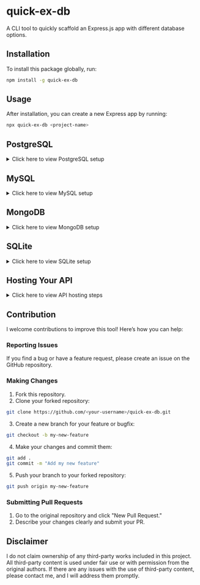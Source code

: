# quick-ex-db

A CLI tool to quickly scaffold an Express.js app with different database options.

## Installation

To install this package globally, run:

```bash
npm install -g quick-ex-db
```

## Usage

After installation, you can create a new Express app by running:

```bash
npx quick-ex-db <project-name>
```

## PostgreSQL

<details>
  <summary>Click here to view PostgreSQL setup</summary>

## Configure ENV files for development and testing:

- `.env.test`

```bash
PGDATABASE=your_test_db_name
```

- `.env.development`

```bash
PGDATABASE=your_db_name
```

## Write Your First Test

Create the first endpoint test in app.test.js:

```javascript
const request = require("supertest");
const app = require("../app");

describe("GET /endpoint", () => {
  it("should respond with 200 status", async () => {
    const response = await request(app).get("/endpoint");
    expect(response.statusCode).toBe(200);
  });
});
```

Run the test:

```bash
npm test
```

## Creating Routes, Controllers, and Models

- Routes: Define your endpoints in the routes folder, for example:

```javascript
const express = require("express");
const router = express.Router();
const { getExample } = require("../controllers/example-controller.js");

router.get("/example", getExample);

module.exports = router;
```

- Controllers: Write the logic needed for the endpoint in the controllers folder, for example:

```javascript
const { selectExample } = require("../models/example-model.js");

exports.getExample = (req, res, next) => {
  selectExample()
    .then((example) => {
      res.status(200).send({ example });
    })
    .catch((err) => {
      next(err);
    });
};
```

- Models: Now, add the logic needed for the controller to work in the models folder, for example:

```javascript
const db = require("../../db/connection.js");

exports.selectExample = () => {
  return db.query("SELECT * FROM example_table").then(({ rows }) => {
    return rows;
  });
};
```

## Setting up your database

1. Ensure PostgreSQL is installed and setup on your system.
2. Create a new database:

```bash
createdb <database-name>
```

</details>

## MySQL

<details>
  <summary>Click here to view MySQL setup</summary>

## Configure ENV files for development and testing:

- `.env.development`

```bash
DB_HOST=localhost
DB_USER=your_db_user
DB_PASSWORD=your_db_password
DB_NAME=your_db_name
```

## Setting up your database

1. Ensure MySQL is installed and setup on your system.
2. Create a new database:

```bash
mysql -u your_db_user -p
CREATE DATABASE your_db_name;
```

## Running the server

After configuring your .env file and setting up the database, you can start the server:

```bash
npm start
```

## Creating Routes, Controllers, and Models

- Route: Define your endpoints in the routes folder, for example:

```JavaScript
const express = require("express");
const router = express.Router();
const { getUsers, createUser } = require("../controllers/userController");

router.get("/users", getUsers);
router.post("/users", createUser);

module.exports = router;
```

- Controllers: Write the logic needed for the endpoint in the controllers folder, for example:

```JavaScript
const db = require("../config/db");

exports.getUsers = (req, res) => {
  db.query("SELECT * FROM users", (err, results) => {
    if (err) {
      res.status(500).json({ message: "Error fetching users" });
    } else {
      res.status(200).json(results);
    }
  });
};

exports.createUser = (req, res) => {
  const { name, email } = req.body;
  db.query(
    "INSERT INTO users (name, email) VALUES (?, ?)",
    [name, email],
    (err, results) => {
      if (err) {
        res.status(500).json({ message: "Error creating user" });
      } else {
        res.status(201).json({ id: results.insertId, name, email });
      }
    }
  );
};
```

- Models: Now, add the logic needed for the controller to work in the models folder, for example:

```JavaScript
const db = require("../config/db");

db.query(
  `CREATE TABLE IF NOT EXISTS users (
    id INT AUTO_INCREMENT PRIMARY KEY,
    name VARCHAR(255) NOT NULL,
    email VARCHAR(255) NOT NULL UNIQUE
  )`,
  (err) => {
    if (err) {
      console.error("Error creating users table:", err.message);
    } else {
      console.log("Users table ready");
    }
  }
);
```

</details>

## MongoDB

<details>
  <summary>Click here to view MongoDB setup</summary>

## Configure ENV files for development and testing

- `.env.development`

```bash
MONGO_URI=your_mongodb_uri
```

## Setting up your database

1. Ensure MongoDB is installed and setup on your system.
2. Create a new database and get the connection URI.

## Running the server

After configuring your .env file and setting up the database, you can start the server:

```bash
npm start
```

## Creating Routes, Controllers, and Models

- Route: Define your endpoints in the routes folder, for example:

```JavaScript
const express = require("express");
const router = express.Router();
const { getUsers, createUser } = require("../controllers/userController");

router.get("/users", getUsers);
router.post("/users", createUser);

module.exports = router;
```

- Controllers: Write the logic needed for the endpoint in the controllers folder, for example:

```JavaScript
const User = require("../models/userModel");

exports.getUsers = async (req, res) => {
  try {
    const users = await User.find();
    res.status(200).json(users);
  } catch (error) {
    res.status(500).json({ message: error.message });
  }
};

exports.createUser = async (req, res) => {
  const { name, email } = req.body;

  if (!name || !email) {
    return res.status(400).json({ message: "Name and email are required" });
  }

  try {
    const user = await User.create({ name, email });
    res.status(201).json(user);
  } catch (error) {
    res.status(500).json({ message: error.message });
  }
};
```

- Models: Now, add the logic needed for the controller to work in the models folder, for example:

```JavaScript
const mongoose = require("mongoose");

const userSchema = new mongoose.Schema(
  {
    name: {
      type: String,
      required: true,
    },
    email: {
      type: String,
      required: true,
      unique: true,
    },
  },
  { timestamps: true }
);

module.exports = mongoose.model("User", userSchema);
```

</details>

## SQLite

<details>
  <summary>Click here to view SQLite setup</summary>

## Configure ENV files for development and testing:

- .env.development

```bash
DATABASE_URL=sqlite:./database.db
```

## Setting up your database

1. Ensure SQLite is installed and setup on your system.
2. Create a new database file if it doesn't exist.

## Running the server

After configuring your .env file and setting up the database, you can start the server:

```bash
npm start
```

## Creating Routes, Controllers, and Models

- Route: Define your endpoints in the routes folder, for example:

```JavaScript
const express = require("express");
const router = express.Router();
const { getUsers, createUser } = require("../controllers/userController");

router.get("/users", getUsers);
router.post("/users", createUser);

module.exports = router;
```

- Controllers: Write the logic needed for the endpoint in the controllers folder, for example:

```JavaScript
const db = require("../config/db");

exports.getUsers = (req, res) => {
  db.all("SELECT * FROM users", [], (err, rows) => {
    if (err) {
      res.status(500).json({ message: "Error fetching users" });
      return;
    }
    res.status(200).json(rows);
  });
};

exports.createUser = (req, res) => {
  const { name, email } = req.body;
  db.run(
    "INSERT INTO users (name, email) VALUES (?, ?)",
    [name, email],
    function (err) {
      if (err) {
        res.status(500).json({ message: "Error creating user" });
        return;
      }
      res.status(201).json({ id: this.lastID, name, email });
    }
  );
};
```

- Models: Now, add the logic needed for the controller to work in the models folder, for example:

```JavaScript
const db = require("../config/db");

// Create table if not exists
db.serialize(() => {
  db.run(`CREATE TABLE IF NOT EXISTS users (
    id INTEGER PRIMARY KEY AUTOINCREMENT,
    name TEXT NOT NULL,
    email TEXT NOT NULL UNIQUE
  )`);
});
```

</details>

## Hosting Your API

<details>
  <summary>Click here to view API hosting steps</summary>

## Creating a Supabase Account

1. Create a Supabase account (either by email or connecting to GitHub), after signing in create a new project from your dashboard, if prompted to create a new organisation, give it a name of your liking but make sure you choose a personal organisation and select the free pricing option (unless you want to upgrade).
2. Give your project a name and create a password (using alphanumeric characters only, e.g. a-z, 0-9) for your database, save this somewhere safe for the next steps as it can't be retrieved again, but it can be reset.
3. Select any region you like, though, the closer to you the better.
4. Create your project. If you need to change any settings you can navigate to your project settings in the project dashboard.
5. Return home using the navigation menu and wait a moment for your project to finish initialising.
6. Click connect and `copy the URI connection string` - "postgres://...", or `keep that tab open as you complete the next step`.

## Setting Up Production ENV File

Carrying on from before, with the database password and URI both handy:

1. In the connection URI string, replace [YOUR-PASSWORD] with your alphanumeric database password you created earlier, removing the square brackets also.
2. Add this URI to env.production to the DATABASE_URL variable

```bash
DATABASE_URL=postgresql://postgres:[YOUR-PASSWORD]@<host>:<port>/postgres
```

## Hosting your API on Render

- Sign up to Render, once signed in create a new Web Service using the `New +` button at the top right.
- Either allow Render to access your GitHub repositories or paste in the URL for it, making sure it's set as public.
- Give the app a name, leaving most of the settings as default.
- Change the default build command to `yarn` and the default start command to `yarn start`.
- Scroll to near the bottom, where you can find the `Environment Variables` section:

1. Create a `Key` called `DATABASE_URL` using the URI for `Value` from your `.env.production` file
2. Create another `Key` called `NODE_ENV`, set the `value` to `production`

- Create the service and then wait a few moments while it completes, you can view the `Logs` for it by going to the `Events` on the dashboard

## Check your API

When it's deployed, you can view it via the generated link, upon navigating there you will be greeted with an error, make sure you are pointing to an existing endpoint, such as `/api` and confirm your data is being fetched correctly.

- Downloading a JSON formatter can be useful for viewing the data, you can use the [JSON Formatter from the Chrome store](https://chrome.google.com/webstore/detail/json-formatter/bcjindcccaagfpapjjmafapmmgkkhgoa?hl=en)

</details>

## Contribution

I welcome contributions to improve this tool! Here’s how you can help:

### Reporting Issues

If you find a bug or have a feature request, please create an issue on the GitHub repository.

### Making Changes

1. Fork this repository.
2. Clone your forked repository:

```bash
git clone https://github.com/<your-username>/quick-ex-db.git
```

3. Create a new branch for your feature or bugfix:

```bash
git checkout -b my-new-feature
```

4. Make your changes and commit them:

```bash
git add .
git commit -m "Add my new feature"
```

5. Push your branch to your forked repository:

```bash
git push origin my-new-feature
```

### Submitting Pull Requests

1. Go to the original repository and click "New Pull Request."
2. Describe your changes clearly and submit your PR.

## Disclaimer

I do not claim ownership of any third-party works included in this project. All third-party content is used under fair use or with permission from the original authors. If there are any issues with the use of third-party content, please contact me, and I will address them promptly.
